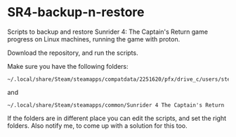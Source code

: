 # SR4-backup-n-restore
Scripts to backup and restore Sunrider 4: The Captain's Return game progress on Linux machines, running the game with proton.

Download the repository, and run the scripts.

Make sure you have the following folders:

```
~/.local/share/Steam/steamapps/compatdata/2251620/pfx/drive_c/users/steamuser/AppData/Local/Sunrider_4_The_Captains_Return/
```
and
```
~/.local/share/Steam/steamapps/common/Sunrider 4 The Captain's Return
```
 If the folders are in different place you can edit the scripts, and set the right folders. Also notify me, to come up with a solution for this too.
